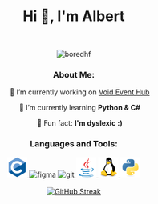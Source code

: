 <div class="container">
   <div align="center">
      <h1>Hi 👋, I'm Albert</h1><br />

   <p>
   <img src="https://komarev.com/ghpvc/?username=boredhf&label=Profile%20views&color=0e75b6&style=flat" alt="boredhf" />
   </p>

   <h3>About Me:</h3>
   <ul>💪 I’m currently working on <a href="https://discord.gg/void-event-hub-1076531218830610502">Void Event Hub</a></li></ul>
   <ul>🌱 I’m currently learning <b>Python & C#</b></li></ul>
   <ul>🚀 Fun fact: <b>I'm dyslexic :)</b></li></ul>
   
   <h3>Languages and Tools:</h3>
   <div class="languages">
   <a href="https://www.cprogramming.com/" target="_blank"> <img src="https://raw.githubusercontent.com/devicons/devicon/master/icons/c/c-original.svg" alt="c" width="40" height="40"/> </a>
   <a href="https://www.figma.com/" target="_blank"> <img src="https://www.vectorlogo.zone/logos/figma/figma-icon.svg" alt="figma" width="40" height="40"/> </a>
   <a href="https://git-scm.com/" target="_blank"> <img src="https://www.vectorlogo.zone/logos/git-scm/git-scm-icon.svg" alt="git" width="40" height="40"/> </a>
   <a href="https://www.java.com" target="_blank"> <img src="https://raw.githubusercontent.com/devicons/devicon/master/icons/java/java-original.svg" alt="java" width="40" height="40"/> </a>
   <a href="https://www.linux.org/" target="_blank"> <img src="https://raw.githubusercontent.com/devicons/devicon/master/icons/linux/linux-original.svg" alt="linux" width="40" height="40"/> </a>
   <a href="https://www.python.org" target="_blank"> <img src="https://raw.githubusercontent.com/devicons/devicon/master/icons/python/python-original.svg" alt="python" width="40" height="40"/> </a>
   </div>
   <br />
   <div class="streak-stats">
      <a href="https://git.io/streak-stats"><img src="https://streak-stats.demolab.com?user=BoredHF&theme=dark&hide_border=true&short_numbers=true" alt="GitHub Streak" /></a>
   </div>
</div>
</div>
